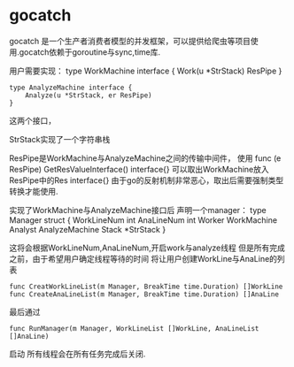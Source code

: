 # gocatch

gocatch 是一个生产者消费者模型的并发框架，可以提供给爬虫等项目使用.gocatch依赖于goroutine与sync,time库.

用户需要实现：
	type WorkMachine interface {
		Work(u *StrStack) ResPipe
	}

	type AnalyzeMachine interface {
		Analyze(u *StrStack, er ResPipe)
	}
这两个接口，

StrStack实现了一个字符串栈

ResPipe是WorkMachine与AnalyzeMachine之间的传输中间件，
使用
	func (e ResPipe) GetResValueInterface() interface{}
可以取出WorkMachine放入ResPipe中的Res interface{}
由于go的反射机制非常恶心，取出后需要强制类型转换才能使用.

实现了WorkMachine与AnalyzeMachine接口后
声明一个manager：
	type Manager struct {
		WorkLineNum int
		AnaLineNum  int
		Worker      WorkMachine
		Analyst     AnalyzeMachine
		Stack       *StrStack
	}

这将会根据WorkLineNum,AnaLineNum,开启work与analyze线程
但是所有完成之前，由于希望用户确定线程等待的时间
将让用户创建WorkLine与AnaLine的列表

	func CreatWorkLineList(m Manager, BreakTime time.Duration) []WorkLine
	func CreateAnaLineList(m Manager, BreakTime time.Duration) []AnaLine
最后通过

	func RunManager(m Manager, WorkLineList []WorkLine, AnaLineList []AnaLine)

启动
所有线程会在所有任务完成后关闭.

